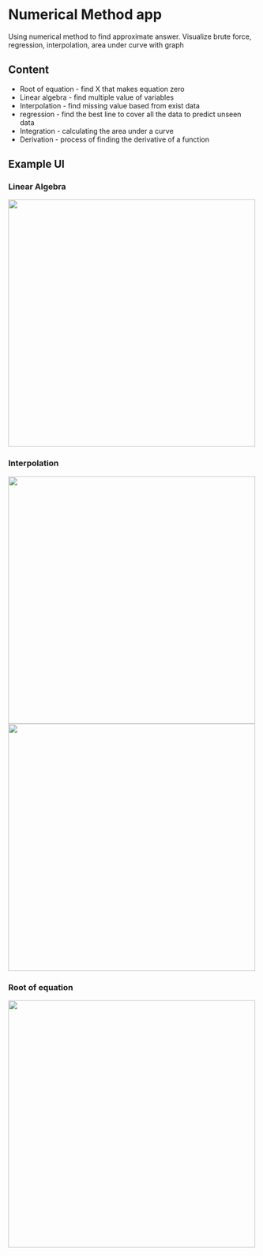 # Numerical Method app
Using numerical method to find approximate answer. Visualize brute force, regression, interpolation, area under curve with graph 

## Content
- Root of equation - find X that makes equation zero
- Linear algebra - find multiple value of variables
- Interpolation - find missing value based from exist data
- regression - find the best line to cover all the data to predict unseen data
- Integration - calculating the area under a curve
- Derivation -  process of finding the derivative of a function

## Example UI
### Linear Algebra
<img src="https://drive.google.com/uc?id=1eyav1qapuL94g5eRz5Fgn4JSDBB-JVeE" width="500">

### Interpolation
<img src="https://drive.google.com/uc?id=1ysIr9Ug9DvO0VCVKFd3GeWjgXizLS2Eg" width="500">
<img src="https://drive.google.com/uc?id=1nh-0fpNOiOT-92RSd9MqlpQB6XGVA9L8" width="500">

### Root of equation
<img src="https://drive.google.com/uc?id=19P48AkbRvfCzTedYCvYOU5O0VQko5p_Y" width="500">

